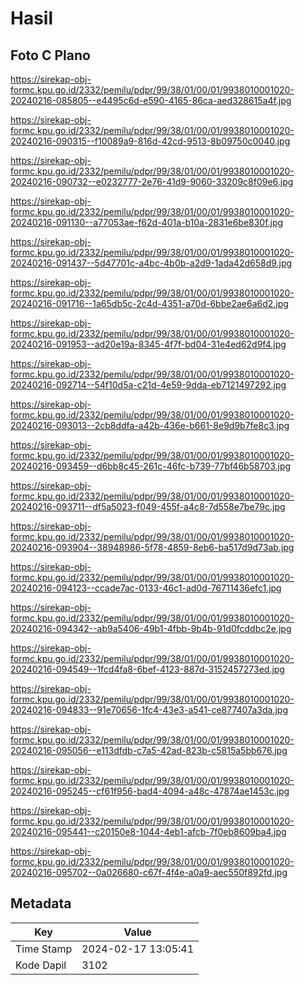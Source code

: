 # Hasil

## Foto C Plano

https://sirekap-obj-formc.kpu.go.id/2332/pemilu/pdpr/99/38/01/00/01/9938010001020-20240216-085805--e4495c6d-e590-4165-86ca-aed328615a4f.jpg

https://sirekap-obj-formc.kpu.go.id/2332/pemilu/pdpr/99/38/01/00/01/9938010001020-20240216-090315--f10089a9-816d-42cd-9513-8b09750c0040.jpg

https://sirekap-obj-formc.kpu.go.id/2332/pemilu/pdpr/99/38/01/00/01/9938010001020-20240216-090732--e0232777-2e76-41d9-9060-33209c8f09e6.jpg

https://sirekap-obj-formc.kpu.go.id/2332/pemilu/pdpr/99/38/01/00/01/9938010001020-20240216-091130--a77053ae-f62d-401a-b10a-2831e6be830f.jpg

https://sirekap-obj-formc.kpu.go.id/2332/pemilu/pdpr/99/38/01/00/01/9938010001020-20240216-091437--5d47701c-a4bc-4b0b-a2d9-1ada42d658d9.jpg

https://sirekap-obj-formc.kpu.go.id/2332/pemilu/pdpr/99/38/01/00/01/9938010001020-20240216-091716--1a65db5c-2c4d-4351-a70d-6bbe2ae6a6d2.jpg

https://sirekap-obj-formc.kpu.go.id/2332/pemilu/pdpr/99/38/01/00/01/9938010001020-20240216-091953--ad20e19a-8345-4f7f-bd04-31e4ed62d9f4.jpg

https://sirekap-obj-formc.kpu.go.id/2332/pemilu/pdpr/99/38/01/00/01/9938010001020-20240216-092714--54f10d5a-c21d-4e59-9dda-eb7121497292.jpg

https://sirekap-obj-formc.kpu.go.id/2332/pemilu/pdpr/99/38/01/00/01/9938010001020-20240216-093013--2cb8ddfa-a42b-436e-b661-8e9d9b7fe8c3.jpg

https://sirekap-obj-formc.kpu.go.id/2332/pemilu/pdpr/99/38/01/00/01/9938010001020-20240216-093459--d6bb8c45-261c-46fc-b739-77bf46b58703.jpg

https://sirekap-obj-formc.kpu.go.id/2332/pemilu/pdpr/99/38/01/00/01/9938010001020-20240216-093711--df5a5023-f049-455f-a4c8-7d558e7be79c.jpg

https://sirekap-obj-formc.kpu.go.id/2332/pemilu/pdpr/99/38/01/00/01/9938010001020-20240216-093904--38948986-5f78-4859-8eb6-ba517d9d73ab.jpg

https://sirekap-obj-formc.kpu.go.id/2332/pemilu/pdpr/99/38/01/00/01/9938010001020-20240216-094123--ccade7ac-0133-46c1-ad0d-76711436efc1.jpg

https://sirekap-obj-formc.kpu.go.id/2332/pemilu/pdpr/99/38/01/00/01/9938010001020-20240216-094342--ab9a5406-49b1-4fbb-9b4b-91d0fcddbc2e.jpg

https://sirekap-obj-formc.kpu.go.id/2332/pemilu/pdpr/99/38/01/00/01/9938010001020-20240216-094549--1fcd4fa8-6bef-4123-887d-3152457273ed.jpg

https://sirekap-obj-formc.kpu.go.id/2332/pemilu/pdpr/99/38/01/00/01/9938010001020-20240216-094833--91e70656-1fc4-43e3-a541-ce877407a3da.jpg

https://sirekap-obj-formc.kpu.go.id/2332/pemilu/pdpr/99/38/01/00/01/9938010001020-20240216-095056--e113dfdb-c7a5-42ad-823b-c5815a5bb676.jpg

https://sirekap-obj-formc.kpu.go.id/2332/pemilu/pdpr/99/38/01/00/01/9938010001020-20240216-095245--cf61f956-bad4-4094-a48c-47874ae1453c.jpg

https://sirekap-obj-formc.kpu.go.id/2332/pemilu/pdpr/99/38/01/00/01/9938010001020-20240216-095441--c20150e8-1044-4eb1-afcb-7f0eb8609ba4.jpg

https://sirekap-obj-formc.kpu.go.id/2332/pemilu/pdpr/99/38/01/00/01/9938010001020-20240216-095702--0a026680-c67f-4f4e-a0a9-aec550f892fd.jpg


## Metadata

| Key        | Value               |
| ---------- | ------------------- |
| Time Stamp | 2024-02-17 13:05:41 |
| Kode Dapil | 3102                |



